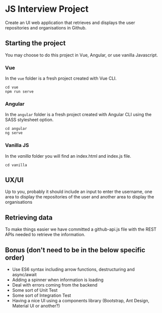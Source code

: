 # JS Interview Project 
Create an UI web application that retrieves and displays the user repositories and organisations in Github.

## Starting the project
You may choose to do this project in Vue, Angular, or use vanilla Javascript.

### Vue

In the ```vue``` folder is a fresh project created with Vue CLI.

```
cd vue
npm run serve
```

### Angular

In the ```angular``` folder is a fresh project created with Angular CLI using the SASS stylesheet option.

```
cd angular
ng serve
```

### Vanilla JS

In the *vanilla* folder you will find an index.html and index.js file.

```
cd vanilla
```

## UX/UI
Up to you, probably it should include an input to enter the username, one area to display the repositories of the user and another area to display the organisations

## Retrieving data
To make things easier we have committed a github-api.js file with the REST APIs needed to retrieve the information.

## Bonus (don't need to be in the below specific order)
* Use ES6 syntax including arrow functions, destructuring and async/await
* Adding a spinner when information is loading
* Deal with errors coming from the backend
* Some sort of Unit Test
* Some sort of Integration Test
* Having a nice UI using a components library (Bootstrap, Ant Design, Material UI or another?)
